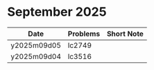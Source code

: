 # September 2025

| Date        | Problems | Short Note |
| ----------- | -------- | ---------- |
| y2025m09d05 | lc2749   |            |
| y2025m09d04 | lc3516   |            |
